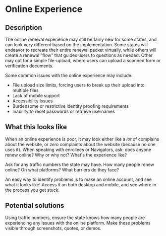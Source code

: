 # Online Experience

## Description

The online renewal experience may still be fairly new for some states, and can look very different based on the implementation. Some states will endeavor to recreate their entire renewal packet virtually, while others will create a renewal "flow" that guides users to questions as needed. Other may opt for a simple file-upload, where users can upload a scanned form or verification documents.

Some common issues with the online experience may include:
  - File upload size limits, forcing users to break up their upload into multiple files
  - Lack of mobile support
  - Accessibility issues
  - Burdensome or restrictive identity proofing requirements
  - Inability to reset passwords or retrieve usernames

## What this looks like

When an online experience is poor, it may look either like a _lot_ of complains about the website, or _zero_ complaints about the website (because no one uses it). When speaking with enrollees or Navigators, ask: does anyone renew online? Why or why not? What's the experience like?

Ask for any traffic numbers the state may have. How many people renew online? On what platforms? What barriers do they face?

An easy way to identify problems is to make an online account, and see what it looks like! Access it on both desktop and mobile, and see where in the process you get stuck.

## Potential solutions

Using traffic numbers, ensure the state knows how many people are experiencing any issues with the online platform. Make these problems visible through screenshots, quotes, or demos.
